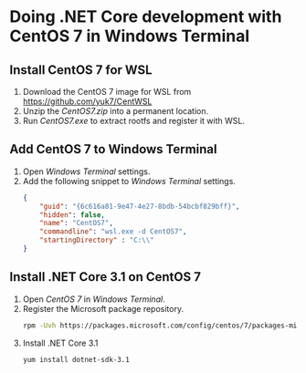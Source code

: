 # Doing .NET Core development with CentOS 7 in Windows Terminal

## Install CentOS 7 for WSL
1. Download the CentOS 7 image for WSL from https://github.com/yuk7/CentWSL
1. Unzip the _CentOS7.zip_ into a permanent location.
1. Run _CentOS7.exe_ to extract rootfs and register it with WSL.

## Add CentOS 7 to Windows Terminal
1. Open _Windows Terminal_ settings.
1. Add the following snippet to _Windows Terminal_ settings.
    ```json
    {
        "guid": "{6c616a81-9e47-4e27-8bdb-54bcbf829bff}",
        "hidden": false,
        "name": "CentOS7",
        "commandline": "wsl.exe -d CentOS7",
        "startingDirectory" : "C:\\"
    }
    ```

## Install .NET Core 3.1 on CentOS 7
1. Open _CentOS 7_ in _Windows Terminal_.
1. Register the Microsoft package repository.
    ```bash
    rpm -Uvh https://packages.microsoft.com/config/centos/7/packages-microsoft-prod.rpm
    ```
1. Install .NET Core 3.1
    ```
    yum install dotnet-sdk-3.1
    ```
